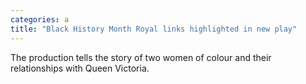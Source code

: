 ```yaml
---
categories: a
title: "Black History Month Royal links highlighted in new play"
---
```

The production tells the story of two women of colour and their relationships with Queen Victoria.